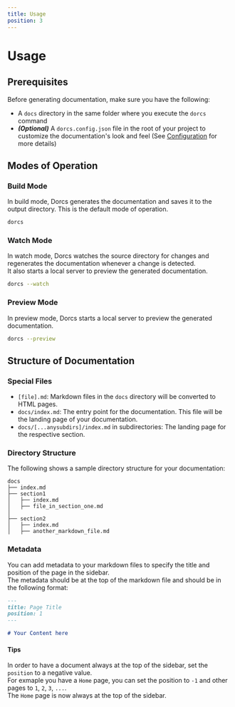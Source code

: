 ```yaml
---
title: Usage
position: 3
---
```


# Usage

## Prerequisites

Before generating documentation, make sure you have the following:

- A `docs` directory in the same folder where you execute the `dorcs` command
- _**(Optional)**_ A `dorcs.config.json` file in the root of your project to customize the documentation's look and feel (See [Configuration](./04_configuration) for more details)

## Modes of Operation

### Build Mode
In build mode, Dorcs generates the documentation and saves it to the output directory. This is the default mode of operation.

```sh
dorcs
```

### Watch Mode
In watch mode, Dorcs watches the source directory for changes and regenerates the documentation whenever a change is detected. \
It also starts a local server to preview the generated documentation.

```sh
dorcs --watch
```

### Preview Mode
In preview mode, Dorcs starts a local server to preview the generated documentation.

```sh
dorcs --preview
```

## Structure of Documentation

### Special Files
- `[file].md`: Markdown files in the `docs` directory will be converted to HTML pages.
- `docs/index.md`: The entry point for the documentation. This file will be the landing page of your documentation.
- `docs/[...anysubdirs]/index.md` in subdirectories: The landing page for the respective section.

### Directory Structure
The following shows a sample directory structure for your documentation:
``` 
docs
├── index.md 
├── section1
│   ├── index.md
│   ├── file_in_section_one.md
│   
├── section2
│   ├── index.md
│   ├── another_markdown_file.md
```

### Metadata
You can add metadata to your markdown files to specify the title and position of the page in the sidebar. \
The metadata should be at the top of the markdown file and should be in the following format:

```markdown
---
title: Page Title
position: 1
---

# Your Content here
```

#### Tips
In order to have a document always at the top of the sidebar, set the `position` to a negative value. \
For exmaple you have a `Home` page, you can set the position to `-1` and other pages to `1`, `2`, `3`, `...`. \
The `Home` page is now always at the top of the sidebar.

